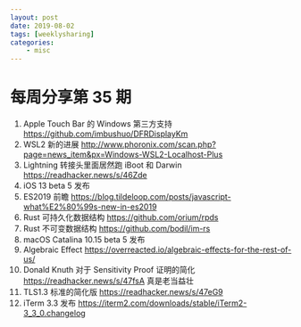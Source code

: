 ```yaml
---
layout: post
date: 2019-08-02
tags: [weeklysharing]
categories:
    - misc
---
```


# 每周分享第 35 期

1. Apple Touch Bar 的 Windows 第三方支持 https://github.com/imbushuo/DFRDisplayKm
2. WSL2 新的进展 http://www.phoronix.com/scan.php?page=news_item&px=Windows-WSL2-Localhost-Plus
3. Lightning 转接头里面居然跑 iBoot 和 Darwin https://readhacker.news/s/46Zde
4. iOS 13 beta 5 发布
5. ES2019 前瞻 https://blog.tildeloop.com/posts/javascript-what%E2%80%99s-new-in-es2019
6. Rust 可持久化数据结构 https://github.com/orium/rpds
7. Rust 不可变数据结构 https://github.com/bodil/im-rs
8. macOS Catalina 10.15 beta 5 发布
9. Algebraic Effect https://overreacted.io/algebraic-effects-for-the-rest-of-us/
10. Donald Knuth 对于 Sensitivity Proof 证明的简化 https://readhacker.news/s/47fsA 真是老当益壮
11. TLS1.3 标准的简化版 https://readhacker.news/s/47eG9
12. iTerm 3.3 发布 https://iterm2.com/downloads/stable/iTerm2-3_3_0.changelog
